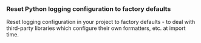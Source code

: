 ### Reset Python logging configuration to factory defaults


Reset logging configuration in your project to factory defaults - to deal with third-party libraries which configure their own formatters, etc. at import time.

